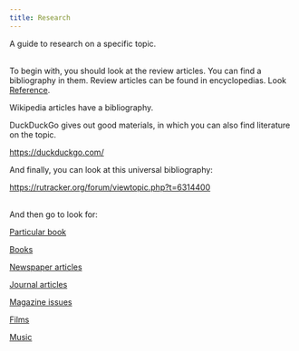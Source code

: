 ```yaml
---
title: Research
---
```


A guide to research on a specific topic.
<br><br>

To begin with, you should look at the review articles. You can find a bibliography in them. Review articles can be found in encyclopedias. Look [Reference](/en/reference).

Wikipedia articles have a bibliography.

DuckDuckGo gives out good materials, in which you can also find literature on the topic.

<https://duckduckgo.com/>

And finally, you can look at this universal bibliography:

<https://rutracker.org/forum/viewtopic.php?t=6314400>
<br><br>

And then go to look for:

[Particular book](/en/book-searching)

[Books](/en/libraries)

[Newspaper articles](/en/newspapers)

[Journal articles](/en/articles)

[Magazine issues](/en/magazines)

[Films](/ru/films)

[Music](/ru/music)
